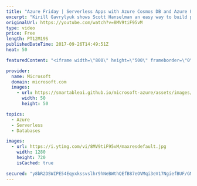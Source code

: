 ```yaml
---
title: "Azure Friday | Serverless Apps with Azure Cosmos DB and Azure Functions"
excerpt: "Kirill Gavrylyuk shows Scott Hanselman an easy way to build planet-scale serverless apps in minutes using Azure Cosmos DB and Azure Functions. Customers expect apps to offer event-driven, near real-time experiences. Now you can subscribe to changes in Azure Cosmos DB collections and trigger logic in"
originalUrl: https://youtube.com/watch?v=8MV9tiF95vM
type: video
price: Free
length: PT12M19S
publishedDateTime: 2017-09-26T14:49:51Z
heat: 50

featuredContent: "<iframe width=\"800\" height=\"500\" frameborder=\"0\" src=\"https://www.youtube.com/embed/8MV9tiF95vM\" allow=\"accelerometer; autoplay; encrypted-media; gyroscope; picture-in-picture\" allowfullscreen></iframe>"

provider:
  name: Microsoft
  domain: microsoft.com
  images:
    - url: https://smartableai.github.io/microsoft-azure/assets/images/organizations/microsoft.com-50x50.jpg
      width: 50
      height: 50

topics:
  - Azure
  - Serverless
  - Databases

images:
  - url: https://i.ytimg.com/vi/8MV9tiF95vM/maxresdefault.jpg
    width: 1280
    height: 720
    isCached: true

secured: "y8bR2DSWIPE54Eqyxkssvslhr9hNeBWthQEfB87eOVMqi3eV17NgiefBUF/GMwqFoaObblcmRpL3KmukSoW6YCuhTC+ZX7HEdrgner9ooChgX+YoMFzvi9iTOex4XeQWonebhZTR/BFpS5yFVVTf/g7uIVJhxJLKPupGMfhHw/118iQOyZ/FA91Bty+hiTI8Rv18aewglakRIY/XEGkYuQKOz9wci/fRaGMPuF2qJhHPOMP03jir/gndeAJV5qMig8eCYNS09rfaanYR++we/hSB1/GEmbf8sShAMKcGXB6j4a0YW/LtBtmhrfSiwoBxxNar+Vmc5oiviKc7w9KYe+C1Q8TOYobNYJECfk3d8CmoihLJ4trhWgzg4nD3ec5p87sq8S17Tgk+IWRJosSgLmpAuwrXOycVhAU9ToS9DPs=;2+3HTjIlAqmted8LmztZsw=="
---
```


